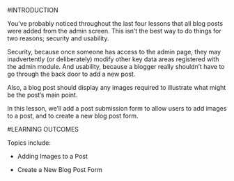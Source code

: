 #INTRODUCTION

You’ve probably noticed throughout the last four lessons that all blog posts were added from the admin screen. This isn’t the best way to do things for two reasons; security and usability.

Security, because once someone has access to the admin page, they may inadvertently (or deliberately) modify other key data areas registered with the admin module. And usability, because a blogger really shouldn’t have to go through the back door to add a new post.

Also, a blog post should display any images required to illustrate what might be the post’s main point.

In this lesson, we’ll add a post submission form to allow users to add images to a post, and to create a new blog post form.

#LEARNING OUTCOMES

Topics include:

* Adding Images to a Post

* Create a New Blog Post Form